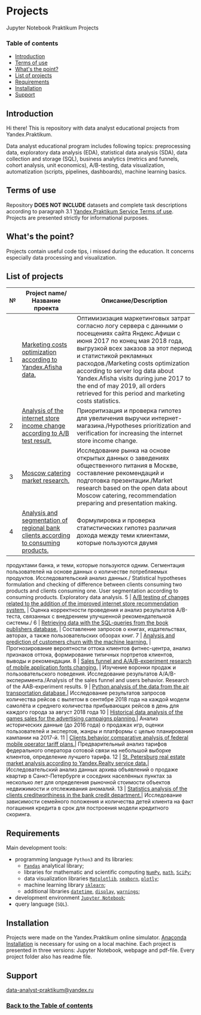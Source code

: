 # Projects
Jupyter Notebook Praktikum Projects

### Table of contents<a class="anchor" id="contents"></a>
* [Introduction](#chapter1)
* [Terms of use](#chapter2)
* [What's the point?](#chapter3)
* [List of projects](#chapter4)
* [Requirements](#chapter5)
* [Installation](#chapter6)
* [Support](#chapter7)

## Introduction<a class="anchor" id="chapter1"></a>
Hi there! This is repository with data analyst educational projects from Yandex.Praktikum.

Data analyst educational program includes following topics: preprocessing data, exploratory data analysis (EDA), statistical data analysis (SDA), data collection and storage (SQL), business analytics (metrics and funnels, cohort analysis, unit economics), A/B-testing, data visualization, automatization (scripts, pipelines, dashboards), machine learning basics.

## Terms of use<a class="anchor" id="chapter2"></a>

Repository **DOES NOT INCLUDE** datasets and complete task descriptions according to paragraph 3.1 [Yandex.Praktikum Service Terms of use](https://yandex.ru/legal/praktikum_termsofuse/). Projects are presented strictly for informational purposes.

## What's the point?<a class="anchor" id="chapter3"></a>
Projects contain useful code tips, i missed during the education. It concerns especially data processing and visualization.

## List of projects<a class="anchor" id="chapter4"></a>
№ | Project name/Название проекта | Описание/Description
| --- | --- | ---
1 | [Marketing costs optimization according to Yandex.Afisha data.](https://github.com/data-analyst-praktikum/Projects/tree/main/1_Marketing_costs_optimization) | Оптимизизация маркетинговых затрат согласно логу сервера с данными о посещениях сайта Яндекс.Афиши с июня 2017 по конец мая 2018 года, выгрузкой всех заказов за этот период и статистикой рекламных расходов./Marketing costs optimization according to server log data about Yandex.Afisha visits during june 2017 to the end of may 2019, all orders retrieved for this period and marketing costs statistics.
2 | [Analysis of the internet store income change according to A/B test result.](https://github.com/data-analyst-praktikum/Projects/tree/main/2_AB_test_of_the_internet_store_income_change)| Приоритизация и проверка гипотез для увеличения выручки интернет-магазина./Hypotheses prioritization and verification for increasing the internet store income change.
3 | [Moscow catering market research.](https://github.com/data-analyst-praktikum/Projects/tree/main/3_Catering_market_research) | Исследование рынка на основе открытых данных о заведениях общественного питания в Москве, составление рекомендаций и подготовка презентации./Market research based on the open data about Moscow catering, recommendation preparing and presentation making.
4 | [Analysis and segmentation of regional bank clients according to consuming products.](https://github.com/data-analyst-praktikum/Projects/tree/main/4_Bank_clients_analysis_and_segmentation) | Формулировка и проверка статистических гипотез различия дохода между теми клиентами, которые пользуются двумя
продуктами банка, и теми, которые пользуются одним. Сегментация пользователей на основе данных о количестве потребляемых продуктов. Исследовательский анализ данных./ 
Statistical hypotheses formulation and checking of difference between clients consuming two products and clients consuming one. User segmentation according to consuming products. Exploratory data analysis.
5 | [A/B testing of changes related to the addition of the improved internet store recommendation system.](https://github.com/data-analyst-praktikum/Projects/tree/main/5_AB_testing_of_recommendation_system_changes) | Оценка корректности проведения и анализ результатов A/B-теста, связанных с внедрением улучшенной рекомендательной системы./
6 | [Retrieving data with the SQL-queries from the book publishers database.](https://github.com/data-analyst-praktikum/Projects/tree/main/6_SQL-queries_from_the_book_publishers_database) | Составление запросов о книгах, издательствах, авторах, а также пользовательских обзорах книг.
7 | [Analysis and prediction of customers churn with the machine learning.](https://github.com/data-analyst-praktikum/Projects/tree/main/7_Analysis_and_prediction_of_customers_churn_with_the_machine_learning) | Прогнозирование вероятности оттока клиентов фитнес-центра, анализ признаков оттока, формирование типичных портретов клиентов, выводы и рекомендации.
8 | [Sales funnel and A/A/B-experiment research of mobile application fonts changing.](https://github.com/data-analyst-praktikum/Projects/tree/main/8_Sales_funnel_and_AAB-experiment_research) | Изучение воронки продаж и пользовательского поведения. Исследование результатов A/A/B-эксперимента./Analysis of the sales funnel and users behavior. Research of the AAB-experiment results.
9 | [Python analysis of the data from the air transportation database.](https://github.com/data-analyst-praktikum/Projects/tree/main/9_SQL-queries_from_the_air_transportation_database_and_analysis_in_Python)| Исследование результатов запросов количества рейсов с вылетом в сентябре 2018 года на каждой модели самолёта и среднего количества прибывающих рейсов в день для каждого города за август 2018 года
10 | [Historical data analysis of the games sales for the advertising campaigns planning.](https://github.com/data-analyst-praktikum/Projects/tree/main/A_Historical_data_analysis_of_the_games_sales)| Анализ исторических данные (до 2016 года) о продажах игр, оценки пользователей и экспертов, жанры и платформы с целью планирования кампании на 2017-й.
11 | [Clients behavior сomparative analysis of federal mobile operator tariff plans.](https://github.com/data-analyst-praktikum/Projects/tree/main/B_Clients_behavior_%D1%81omparative_analysis_of_tariff_plans)| Предварительный анализ тарифов федерального оператора сотовой связи на небольшой выборке клиентов, определение лучшего тарифа.
12 | [St. Petersburg real estate market analysis according to Yandex.Realty service data.](https://github.com/data-analyst-praktikum/Projects/tree/main/C_St._Petersburg_real_estate_market_analysis)| Исследовательский анализ данных архива объявлений о продаже квартир в Санкт-Петербурге и соседних населённых пунктах за несколько лет для определения рыночной стоимости объектов недвижимости и отслеживания аномалий.
13 | [Statistics analysis of the clients creditworthiness in the bank credit department.](https://github.com/data-analyst-praktikum/Projects/tree/main/D_Statistics_analysis_of_the_clients_creditworthiness)| Исследование зависимости семейного положения и количества детей клиента на факт погашения кредита в срок для построения модели кредитного скоринга.

## Requirements<a class="anchor" id="chapter5"></a>

Main development tools:
- programming language `Python3` and its libraries:
	- [`Pandas`](https://pandas.pydata.org/) analytical library;
	- libraries for mathematic and scientific computing [`NumPy`](http://www.numpy.org/), [`math`](https://docs.python.org/3/library/math.html), [`SciPy`](https://www.scipy.org/);
	- data visualization libraries [`Matplotlib`](https://matplotlib.org/), [`seaborn`](https://seaborn.pydata.org/), [`plotly`](https://plotly.com/python/);
	- machine learning library [`sklearn`](https://www.sklearn.org/);
	- additional libraries [`datetime`](https://docs.python.org/3/library/datetime.html), [`display`](https://ipython.org/ipython-doc/3/api/generated/IPython.display.html), [`warnings`](https://docs.python.org/3/library/warnings.html);
- development environment [`Jupyter Notebook`](https://jupyter.org/);
- query language (`SQL`).

## Installation<a class="anchor" id="chapter6"></a>

Projects were made on the Yandex.Praktikum online simulator. [Anaconda Installation](https://www.anaconda.com/distribution/) is necessary for using on a local machine. Each project is presented in three versions: Jupyter Notebook, webpage and pdf-file. Every project folder also has readme file.

## Support<a class="anchor" id="#chapter7"></a>

data-analyst-praktikum@yandex.ru

### [Back to the Table of contents](#contents)
